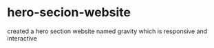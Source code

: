 # hero-secion-website
created a hero section website named gravity which is responsive and interactive
